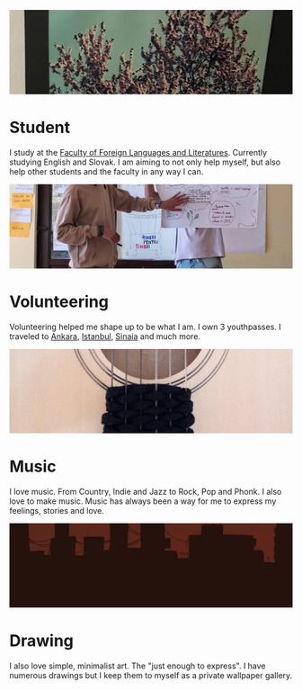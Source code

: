 <img
	src="static/images/faculty.jpg"
	alt="Faculty Photo"
	width="100%"
	height="150px"
	style="object-fit: cover"
/>

# Student

I study at the [Faculty of Foreign Languages and Literatures](https://flls.unibuc.ro).
Currently studying English and Slovak. I am aiming to not only help myself,
but also help other students and the faculty in any way I can.

<img
	src="static/images/volunteer.jpg"
	alt="Volunteering Photo"
	width="100%"
	height="150px"
	style="object-fit: cover"
/>

# Volunteering

Volunteering helped me shape up to be what I am. I own 3 youthpasses. I traveled to 
[Ankara](https://en.wikipedia.org/wiki/Ankara), [Istanbul](https://en.wikipedia.org/wiki/Istanbul),
[Sinaia](https://ro.wikipedia.org/wiki/Sinaia) and much more. 

<img
	src="static/images/guitar.jpg"
	alt="Guitar Photo"
	width="100%"
	height="150px"
	style="object-fit: cover"
/>

# Music

I love music. From Country, Indie and Jazz to Rock, Pop and Phonk. I also
love to make music. Music has always been a way for me to express my 
feelings, stories and love.

<img
	src="static/images/draw.jpg"
	alt="City Drawing Photo"
	width="100%"
	height="150px"
	style="object-fit: cover"
/>

# Drawing

I also love simple, minimalist art. The "just enough to express".
I have numerous drawings but I keep them to myself as a private
wallpaper gallery. 